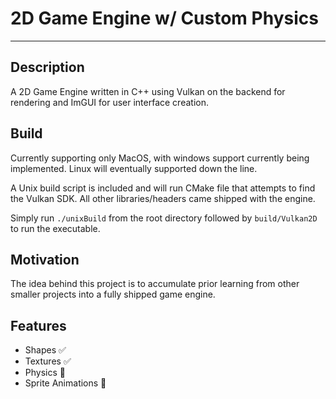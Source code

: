 # 2D Game Engine w/ Custom Physics
---

## Description

A 2D Game Engine written in C++ using Vulkan on the backend for rendering and ImGUI for user interface creation.

## Build

Currently supporting only MacOS, with windows support currently being implemented. Linux will eventually supported down the line. 

A Unix build script is included and will run CMake file that attempts to find the Vulkan SDK. All other libraries/headers came shipped with the engine. 

Simply run `./unixBuild` from the root directory followed by `build/Vulkan2D` to run the executable. 

## Motivation

The idea behind this project is to accumulate prior learning from other smaller projects into a fully shipped game engine. 

## Features 

- Shapes :white_check_mark:
- Textures :white_check_mark:
- Physics :wrench:
- Sprite Animations :wrench:


